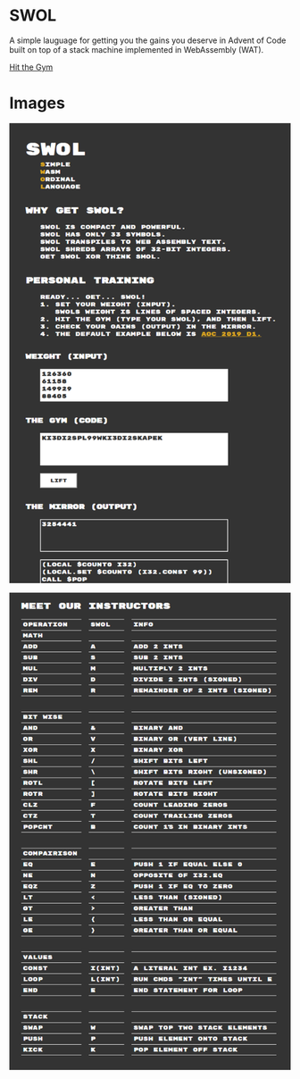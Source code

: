 # SWOL

A simple lauguage for getting you the gains you deserve in Advent of Code built on top of a stack machine implemented in WebAssembly (WAT).

[Hit the Gym](https://strawstack.github.io/Swol/)

# Images

![](./img/s5.png)

![](./img/s4.png)
